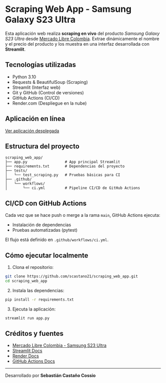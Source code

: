 # Scraping Web App - Samsung Galaxy S23 Ultra

Esta aplicación web realiza **scraping en vivo** del producto *Samsung Galaxy S23 Ultra* desde [Mercado Libre Colombia](https://www.mercadolibre.com.co/p/MCO24594025). Extrae dinámicamente el nombre y el precio del producto y los muestra en una interfaz desarrollada con **Streamlit**.

##  Tecnologías utilizadas

- Python 3.10
- Requests & BeautifulSoup (Scraping)
- Streamlit (Interfaz web)
- Git y GitHub (Control de versiones)
- GitHub Actions (CI/CD)
- Render.com (Despliegue en la nube)

##  Aplicación en línea

 [Ver aplicación desplegada](https://scraping-web-app.onrender.com)

## Estructura del proyecto

```
scraping_web_app/
├── app.py                 # App principal Streamlit
├── requirements.txt       # Dependencias del proyecto
├── tests/
│   └── test_scraping.py   # Pruebas básicas para CI
├── .github/
│   └── workflows/
│       └── ci.yml         # Pipeline CI/CD de GitHub Actions
```

## CI/CD con GitHub Actions

Cada vez que se hace push o merge a la rama `main`, GitHub Actions ejecuta:
- Instalación de dependencias
- Pruebas automatizadas (pytest)

El flujo está definido en `.github/workflows/ci.yml`.

## Cómo ejecutar localmente

1. Clona el repositorio:
```bash
git clone https://github.com/scastano21/scraping_web_app.git
cd scraping_web_app
```

2. Instala las dependencias:
```bash
pip install -r requirements.txt
```

3. Ejecuta la aplicación:
```bash
streamlit run app.py
```

## Créditos y fuentes

- [Mercado Libre Colombia - Samsung S23 Ultra](https://www.mercadolibre.com.co/p/MCO24594025)
- [Streamlit Docs](https://docs.streamlit.io)
- [Render Docs](https://render.com/docs)
- [GitHub Actions Docs](https://docs.github.com/actions)

---

Desarrollado por **Sebastián Castaño Cossio** 
